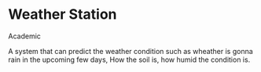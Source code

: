 # Weather Station

Academic

A system that can predict the weather condition such as wheather is gonna rain in the upcoming few days, How the soil is, how humid the condition is. 
